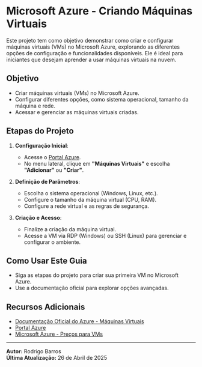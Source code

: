 # Microsoft Azure - Criando Máquinas Virtuais

Este projeto tem como objetivo demonstrar como criar e configurar máquinas virtuais (VMs) no Microsoft Azure, explorando as diferentes opções de configuração e funcionalidades disponíveis. Ele é ideal para iniciantes que desejam aprender a usar máquinas virtuais na nuvem.

## Objetivo
- Criar máquinas virtuais (VMs) no Microsoft Azure.
- Configurar diferentes opções, como sistema operacional, tamanho da máquina e rede.
- Acessar e gerenciar as máquinas virtuais criadas.

## Etapas do Projeto
1. **Configuração Inicial**:
   - Acesse o [Portal Azure](https://portal.azure.com/).
   - No menu lateral, clique em **"Máquinas Virtuais"** e escolha **"Adicionar"** ou **"Criar"**.

2. **Definição de Parâmetros**:
   - Escolha o sistema operacional (Windows, Linux, etc.).
   - Configure o tamanho da máquina virtual (CPU, RAM).
   - Configure a rede virtual e as regras de segurança.

3. **Criação e Acesso**:
   - Finalize a criação da máquina virtual.
   - Acesse a VM via RDP (Windows) ou SSH (Linux) para gerenciar e configurar o ambiente.

## Como Usar Este Guia
- Siga as etapas do projeto para criar sua primeira VM no Microsoft Azure.
- Use a documentação oficial para explorar opções avançadas.

## Recursos Adicionais
- [Documentação Oficial do Azure - Máquinas Virtuais](https://learn.microsoft.com/azure/virtual-machines/)
- [Portal Azure](https://portal.azure.com/)
- [Microsoft Azure - Preços para VMs](https://azure.microsoft.com/pricing/)

---

**Autor:** Rodrigo Barros  
**Última Atualização:** 26 de Abril de 2025
